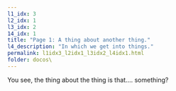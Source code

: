 ```yaml
---
l1_idx: 3
l2_idx: 1
l3_idx: 2
14_idx: 1
title: "Page 1: A thing about another thing."
l4_description: "In which we get into things."
permalink: l1idx3_l2idx1_l3idx2_l4idx1.html
folder: docos\
---
```


You see, the thing about the thing is that.... something?